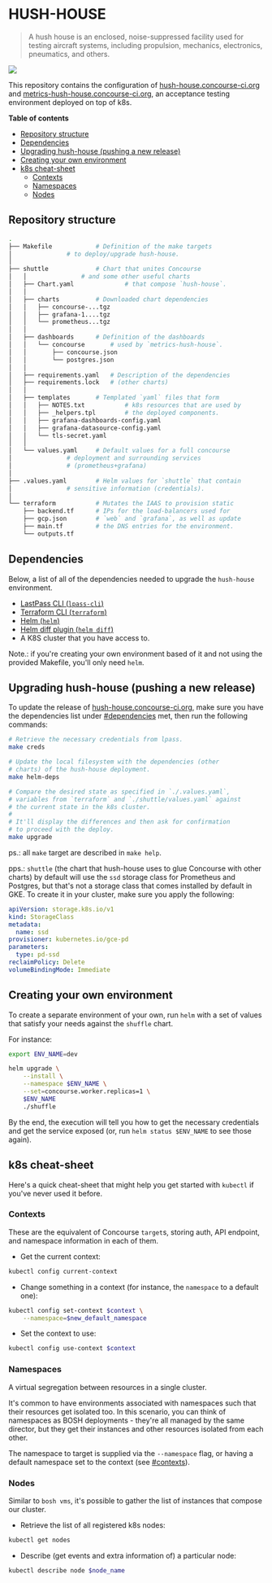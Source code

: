# HUSH-HOUSE

> A hush house is an enclosed, noise-suppressed facility used for testing aircraft systems,
> including propulsion, mechanics, electronics, pneumatics, and others.

![](https://upload.wikimedia.org/wikipedia/commons/thumb/e/ea/EM_NELLIS_HUSH_HOUSE_%282786461516%29.jpg/512px-EM_NELLIS_HUSH_HOUSE_%282786461516%29.jpg)

This repository contains the configuration of [hush-house.concourse-ci.org](https://hush-house.concourse-ci.org) and [metrics-hush-house.concourse-ci.org](https://metrics-hush-house.concourse-ci.org), an acceptance testing environment deployed on top of k8s.


**Table of contents**

<!-- START doctoc generated TOC please keep comment here to allow auto update -->
<!-- DON'T EDIT THIS SECTION, INSTEAD RE-RUN doctoc TO UPDATE -->


- [Repository structure](#repository-structure)
- [Dependencies](#dependencies)
- [Upgrading hush-house (pushing a new release)](#upgrading-hush-house-pushing-a-new-release)
- [Creating your own environment](#creating-your-own-environment)
- [k8s cheat-sheet](#k8s-cheat-sheet)
  - [Contexts](#contexts)
  - [Namespaces](#namespaces)
  - [Nodes](#nodes)

<!-- END doctoc generated TOC please keep comment here to allow auto update -->

## Repository structure

```sh
.
├── Makefile 			# Definition of the make targets
│				# to deploy/upgrade hush-house.
│
├── shuttle 			# Chart that unites Concourse
│   │				# and some other useful charts
│   ├── Chart.yaml              # that compose `hush-house`.
│   │
│   ├── charts			# Downloaded chart dependencies
│   │   ├── concourse-...tgz
│   │   ├── grafana-1....tgz
│   │   └── prometheus...tgz
│   │
│   ├── dashboards		# Definition of the dashboards
│   │   └── concourse		# used by `metrics-hush-house`.
│   │       ├── concourse.json
│   │       └── postgres.json
│   │
│   ├── requirements.yaml 	# Description of the dependencies
│   ├── requirements.lock	# (other charts)
│   │
│   ├── templates		# Templated `yaml` files that form
│   │   ├── NOTES.txt           # k8s resources that are used by
│   │   ├── _helpers.tpl        # the deployed components.
│   │   ├── grafana-dashboards-config.yaml
│   │   ├── grafana-datasource-config.yaml
│   │   └── tls-secret.yaml
│   │
│   └── values.yaml		# Default values for a full concourse
│				# deployment and surrounding services
│				# (prometheus+grafana)
│
├── .values.yaml 		# Helm values for `shuttle` that contain
│				# sensitive information (credentials).
│
└── terraform			# Mutates the IAAS to provision static
    ├── backend.tf		# IPs for the load-balancers used for
    ├── gcp.json		# `web` and `grafana`, as well as update
    ├── main.tf			# the DNS entries for the environment.
    └── outputs.tf
```


## Dependencies

Below, a list of all of the dependencies needed to upgrade the `hush-house` environment.

- [LastPass CLI (`lpass-cli`)](https://github.com/lastpass/lastpass-cli)
- [Terraform CLI (`terraform`)](https://www.terraform.io/)
- [Helm (`helm`)](https://helm.sh/)
- [Helm diff plugin (`helm diff`)](https://github.com/databus23/helm-diff)
- A K8S cluster that you have access to.

Note.: if you're creating your own environment based of it and not using the provided Makefile, you'll only need `helm`.


## Upgrading hush-house (pushing a new release)

To update the release of [hush-house.concourse-ci.org](https://hus-house.concourse-ci.org), make sure you have the dependencies list under [#dependencies](#dependencies) met, then run the following commands:

```sh
# Retrieve the necessary credentials from lpass.
make creds

# Update the local filesystem with the dependencies (other
# charts) of the hush-house deployment.
make helm-deps

# Compare the desired state as specified in `./.values.yaml`,
# variables from `terraform` and `./shuttle/values.yaml` against
# the current state in the k8s cluster.
#
# It'll display the differences and then ask for confirmation
# to proceed with the deploy.
make upgrade
```

ps.: all `make` target are described in `make help`.

pps.: `shuttle` (the chart that hush-house uses to glue Concourse with other charts) by default will use the `ssd` storage class for Prometheus and Postgres, but that's not a storage class that comes installed by default in GKE. To create it in your cluster, make sure you apply the following:

```yml
apiVersion: storage.k8s.io/v1
kind: StorageClass
metadata:
  name: ssd
provisioner: kubernetes.io/gce-pd
parameters:
  type: pd-ssd
reclaimPolicy: Delete
volumeBindingMode: Immediate
```


## Creating your own environment

To create a separate environment of your own, run `helm` with a set of values that satisfy your needs against the `shuffle` chart.

For instance:

```sh
export ENV_NAME=dev

helm upgrade \
	--install \
	--namespace $ENV_NAME \
	--set=concourse.worker.replicas=1 \
	$ENV_NAME
	./shuffle
```

By the end, the execution will tell you how to get the necessary credentials and get the service exposed (or, run `helm status $ENV_NAME` to see those again).


## k8s cheat-sheet

Here's a quick cheat-sheet that might help you get started with `kubectl` if you've never used it before.

### Contexts

These are the equivalent of Concourse `target`s, storing auth, API endpoint, and namespace information in each of them.

- Get the current context:

```sh
kubectl config current-context
```


- Change something in a context (for instance, the `namespace` to a default one):

```sh
kubectl config set-context $context \
	--namespace=$new_default_namespace
```


- Set the context to use:

```sh
kubectl config use-context $context
```


### Namespaces

A virtual segregation between resources in a single cluster.

It's common to have environments associated with namespaces such that their resources get isolated too. In this scenario, you can think of namespaces as BOSH deployments - they're all managed by the same director, but they get their instances and other resources isolated from each other.

The namespace to target is supplied via the `--namespace` flag, or having a default namespace set to the context (see [#contexts](#contexts)).


### Nodes

Similar to `bosh vms`, it's possible to gather the list of instances that compose our cluster.

- Retrieve the list of all registered k8s nodes:

```sh
kubectl get nodes
```

- Describe (get events and extra information of) a particular node:

```sh
kubectl describe node $node_name
```
